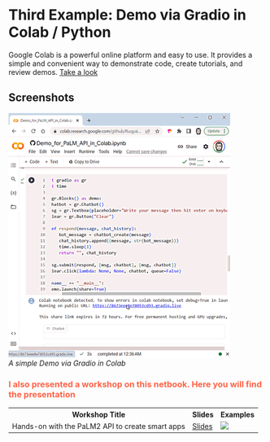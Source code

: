 # Third Example: Demo via Gradio in Colab / Python     
   

Google Colab is a powerful online platform and easy to use. It provides a simple and convenient way to demonstrate code, create tutorials, and review demos.
[Take a look](https://github.com/Ruqyai/chatBard/tree/main/Notebooks-Python) 

## Screenshots 


![Screenshot 4](/FluttrApp-Dart/screenshots/screenshot4.gif)  
_A simple Demo via Gradio in Colab_   

<h3 style="color:Tomato;">I also presented a workshop on this netbook. Here you will find the presentation</h3>   

<table class="tg">
    <tr>
        <th class="tg-yw4l"><b>Workshop Title</b></th>
        <th class="tg-yw4l"><b>Slides</b></th>
        <th class="tg-yw4l"><b> Examples </b></th>
    </tr>
    <tr>
        <td class="tg-yw4l"> Hands-on with the PaLM2 API to create smart apps </td>
        <td class="tg-yw4l"> <a href="https://bit.ly/PaLM2-workshop">Slides</a> </td>
        <td class="tg-yw4l"> <a href="https://github.com/Ruqyai/ChatBard/blob/main/Notebooks-Python/Demo_for_PaLM_API_in_Colab.ipynb">
                <img src="https://colab.research.google.com/assets/colab-badge.svg">
            </a>
        </td>
    
</table>  
     